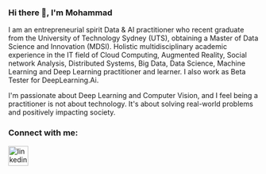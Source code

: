 ### Hi there 👋, I'm Mohammad 
I am an entrepreneurial spirit Data & AI practitioner who recent graduate from the University of Technology Sydney (UTS), obtaining a Master of Data Science and Innovation (MDSI). Holistic multidisciplinary academic experience in the IT field of Cloud Computing, Augmented Reality, Social network Analysis, Distributed Systems, Big Data, Data Science, Machine Learning and Deep Learning practitioner and learner. I also work as Beta Tester for DeepLearning.Ai.

I'm passionate about Deep Learning and Computer Vision, and I feel being a practitioner is not about technology. It's about solving real-world problems and positively impacting society.



### Connect with me: 
[<img src='https://cdn.jsdelivr.net/npm/simple-icons@3.0.1/icons/linkedin.svg' alt='linkedin' height='40'>](https://www.linkedin.com/in/mohammadsaadoon/)  

